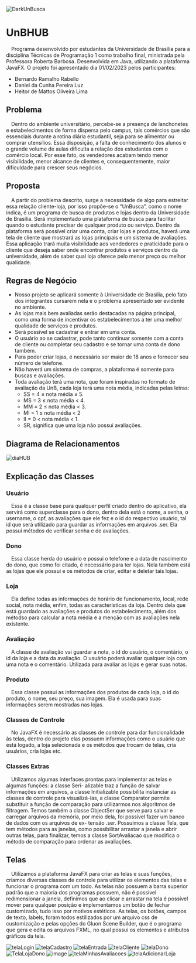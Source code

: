 ![DarkUnBusca](https://user-images.githubusercontent.com/64702639/221646701-66a33e4f-07b9-4e4f-b1c0-b686697b5080.png)

# UnBHUB
&emsp;Programa desenvolvido por estudantes da Universidade de Brasília para a
disciplina Técnicas de Programação 1 como trabalho final, ministrada pela Professora
Roberta Barbosa. Desenvolvida em Java, utilizando a plataforma JavaFX. O projeto foi apresentado
dia 01/02/2023 pelos participantes:
- Bernardo Ramalho Rabello
- Daniel da Cunha Pereira Luz
- Heitor de Mattos Oliveira Lima

## Problema
&emsp;Dentro do ambiente universitário, percebe-se a presença de lanchonetes e
estabelecimentos de forma dispersa pelo campus, tais comércios que são
essenciais durante a rotina diária estudantil, seja para se alimentar ou comprar
utensílios. Essa disposição, a falta de conhecimento dos alunos e o grande volume
de aulas dificulta a relação dos estudantes com o comércio local. Por esse fato, os
vendedores acabam tendo menor visibilidade, menor alcance de clientes e,
consequentemente, maior dificuldade para crescer seus negócios.

## Proposta
&emsp;A partir do problema descrito, surge a necessidade de algo para estreitar essa relação cliente-loja, por isso propõe-se o “UnBusca”, como o nome indica, é um programa de busca de produtos e lojas dentro da Universidade de Brasília. Será implementado uma plataforma de busca para facilitar quando o estudante precisar de qualquer produto ou serviço. Dentro da plataforma será possível criar uma conta, criar lojas e produtos, haverá uma tela de cliente que mostrará as lojas principais e um sistema de avaliações. Essa aplicação trará muita visibilidade aos vendedores e praticidade para o cliente que deseja saber onde encontrar produtos e serviços dentro da universidade, além de saber qual loja oferece pelo menor preço ou melhor qualidade.


## Regras de Negócio
- Nosso projeto se aplicará somente à Universidade de Brasília, pelo fato dos integrantes cursarem nela e o problema apresentado ser evidente no ambiente.
- As lojas mais bem avaliadas serão destacadas na página principal, como uma forma de incentivar os estabelecimentos a ter uma melhor qualidade de serviços e produtos.
- Será possível se cadastrar e entrar em uma conta.
- O usuário ao se cadastrar, pode tanto continuar somente com a conta de cliente ou completar seu cadastro e se tornar uma conta de dono também.
- Para poder criar lojas, é necessário ser maior de 18 anos e fornecer seu número de telefone.
- Não haverá um sistema de compras, a plataforma é somente para buscas e avaliações.
- Toda avaliação terá uma nota, que foram inspiradas no formato de avaliação da UnB, cada loja terá uma nota média, indicadas pelas letras:
  - SS = 4 ≤ nota média ≤ 5.
  - MS = 3 ≤ nota média < 4.
  - MM = 2 ≤ nota média < 3.
  - MI = 1 ≤ nota média < 2
  - II = 0 < nota média < 1.
  - SR, significa que uma loja não possui avaliações.
  
## Diagrama de Relacionamentos

![diaHUB](https://user-images.githubusercontent.com/64702639/221646146-ee6472d4-9b56-4df6-b36c-48f300a5eb73.png)

## Explicação das Classes
### Usuário
&emsp;Essa é a classe base para qualquer perfil criado dentro do aplicativo, ela servirá como superclasse para
o dono, dentro dela está o nome, a senha, o username, o cpf, as avaliações que ele fez e o id do respectivo
usuário, tal id que será utilizado para guardar as informações em arquivos .ser. Ela possui métodos de
verificar senha e de avaliações.

### Dono
&emsp;Essa classe herda do usuário e possui o telefone e a data de nascimento do dono, que como foi citado,
é necessário para ter lojas. Nela também está as lojas que ele possui e os métodos de criar, editar e deletar
tais lojas.

### Loja
&emsp;Ela define todas as informações de horário de funcionamento, local, rede social, nota média, enfim,
todas as características da loja. Dentro dela que está guardado as avaliações e produtos do estabelecimento,
além dos métodso para calcular a nota média e a menção com as avaliações nela existente.

### Avaliação
&emsp;A classe de avaliação vai guardar a nota, o id do usuário, o comentário, o id da loja e a data da
avaliação. O usuário poderá avaliar qualquer loja com uma nota e o comentário. Utilizada para avaliar as
lojas e gerar suas notas.

### Produto
&emsp;Essa classe possui as informações dos produtos de cada loja, o id do produto, o nome, seu preço, sua
imagem. Ela é usada para suas informações serem mostradas nas lojas.

### Classes de Controle
&emsp;No JavaFX é necessário as classes de controle para dar funcionalidade às telas, dentro do projeto elas
possuem informações como o usuário que está logado, a loja selecionada e os métodos que trocam de
telas, cria usuários, cria lojas etc.

### Classes Extras
&emsp;Utilizamos algumas interfaces prontas para implementar as telas e algumas funções: a classe Seri-
alizable traz a função de salvar informações em arquivos, a classe Initializable possibilita instanciar as
classes de controle para visualizá-las, a classe Comparator permite substituir a função de comparação
para utilizarmos nos algoritmos de filtragem. Temos também a classe ObjectSer que serve para salvar e
carregar arquivos da memória, por meio dela, foi possível fazer um banco de dados com os arquivos de ex-
tensão .ser. Possuímos a classe Tela, que tem métodos para as janelas, como possibilitar arrastar a janela e
abrir outras telas, para finalizar, temos a classe SortAvaliacao que modifica o método de comparação para
ordenar as avaliações.

## Telas
&emsp;Utilizamos a plataforma JavaFX para criar as telas e suas funções, criamos diversas classes de controle
para utilizar os elementos das telas e funcionar o programa com um todo. As telas não possuem a barra
superior padrão que a maioria dos programas possuem, não é possível redimensionar a janela, definimos
que ao clicar e arrastar na tela é possível mover para qualquer posição e implementamos um botão de
fechar customizado, tudo isso por motivos estéticos. As telas, os botões, campos de texto, labels, foram
todos estilizados por um arquivo css de customização e pelas opções do Gluon Scene Builder, que é o
programa que gera e edita os arquivos FXML, no qual possui os elementos e atributos gráficos da tela.

![telaLogin](https://user-images.githubusercontent.com/64702639/221650861-378c9bd8-931e-4058-b950-69c5cf877bd9.jpg)
![telaCadastro](https://user-images.githubusercontent.com/64702639/221650327-ab7041c6-b94f-4a96-a71e-7c5d3185fdc7.jpg)
![telaEntrada](https://user-images.githubusercontent.com/64702639/221651072-4a8a912d-136e-4658-9f5d-7a71ba071fe6.jpg)
![telaCliente](https://user-images.githubusercontent.com/64702639/221651043-8a699e87-49d4-48df-9692-b9d3cef95f60.jpg)
![telaDono](https://user-images.githubusercontent.com/64702639/221651105-919dd7b3-c64b-4226-a3b2-30f0b4b2e3db.jpg)
![TelaLojaDono](https://user-images.githubusercontent.com/64702639/221651157-17f10595-1b1a-4c8b-8da5-1571c01b061b.jpg)
![image](https://user-images.githubusercontent.com/64702639/221651425-c2472c3c-2429-480f-ab66-c52d14833bcb.png)
![telaMinhasAvaliacoes](https://user-images.githubusercontent.com/64702639/221651203-1a85143d-62ce-4b47-a97e-fc356a9557a2.jpg)
![telaAdicionarLoja](https://user-images.githubusercontent.com/64702639/221651226-687a56d8-1d80-4439-a587-31fb3b257b25.jpg)
